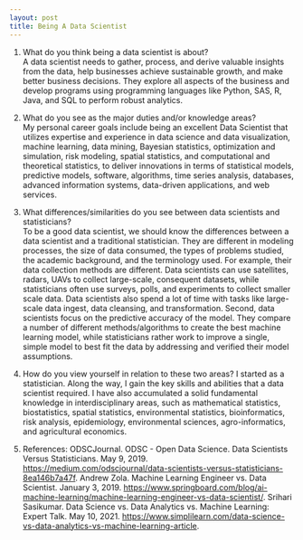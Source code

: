 ```yaml
---
layout: post
title: Being A Data Scientist
---
```


1. What do you think being a data scientist is about?  
A data scientist needs to gather, process, and derive valuable insights from the data, help businesses achieve sustainable growth, and make better business decisions. They explore all aspects of the business and develop programs using programming languages like Python, SAS, R, Java, and SQL to perform robust analytics.

2. What do you see as the major duties and/or knowledge areas?  
My personal career goals include being an excellent Data Scientist that utilizes expertise and experience in data science and data visualization, machine learning, data mining, Bayesian statistics, optimization and simulation, risk modeling, spatial statistics, and computational and theoretical statistics, to deliver innovations in terms of statistical models, predictive models, software, algorithms, time series analysis, databases, advanced information systems, data-driven applications, and web services.

3. What differences/similarities do you see between data scientists and statisticians?  
To be a good data scientist, we should know the differences between a data scientist and a traditional statistician. They are different in modeling processes, the size of data consumed, the types of problems studied, the academic background, and the terminology used. For example, their data collection methods are different. Data scientists can use satellites, radars, UAVs to collect large-scale, consequent datasets, while statisticians often use surveys, polls, and experiments to collect smaller scale data. Data scientists also spend a lot of time with tasks like large-scale data ingest, data cleansing, and transformation. Second, data scientists focus on the predictive accuracy of the model. They compare a number of different methods/algorithms to create the best machine learning model, while statisticians rather work to improve a single, simple model to best fit the data by addressing and verified their model assumptions.

4. How do you view yourself in relation to these two areas?
I started as a statistician. Along the way, I gain the key skills and abilities that a data scientist required. I have also accumulated a solid fundamental knowledge in interdisciplinary areas, such as mathematical statistics, biostatistics, spatial statistics, environmental statistics, bioinformatics, risk analysis, epidemiology, environmental sciences, agro-informatics, and agricultural economics. 

5. References:
ODSCJournal. ODSC - Open Data Science. Data Scientists Versus Statisticians. May 9, 2019. https://medium.com/odscjournal/data-scientists-versus-statisticians-8ea146b7a47f.
Andrew Zola. Machine Learning Engineer vs. Data Scientist. January 3, 2019. https://www.springboard.com/blog/ai-machine-learning/machine-learning-engineer-vs-data-scientist/.
Srihari Sasikumar. Data Science vs. Data Analytics vs. Machine Learning: Expert Talk. May 10, 2021. https://www.simplilearn.com/data-science-vs-data-analytics-vs-machine-learning-article. 

